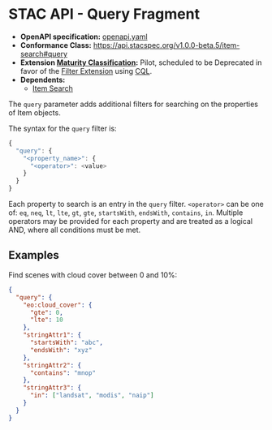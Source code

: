 # STAC API - Query Fragment

- **OpenAPI specification:** [openapi.yaml](openapi.yaml)
- **Conformance Class:** <https://api.stacspec.org/v1.0.0-beta.5/item-search#query>
- **Extension [Maturity Classification](../../extensions.md#extension-maturity):** Pilot, scheduled to be Deprecated in favor of the [Filter Extension](../filter/README.md) using [CQL](http://docs.opengeospatial.org/DRAFTS/19-079.html).
- **Dependents:**
  - [Item Search](../../item-search)

The `query` parameter adds additional filters for searching on the properties of Item objects.

The syntax for the `query` filter is:

```js
{
  "query": {
    "<property_name>": {
      "<operator>": <value>
    }
  }
}
```

Each property to search is an entry in the `query` filter. `<operator>` can be one of: `eq`, `neq`, `lt`, `lte`, `gt`, `gte`, `startsWith`, `endsWith`, `contains`, `in`. 
Multiple operators may be provided for each property and are treated as a logical AND, where all conditions must be met.

## Examples

Find scenes with cloud cover between 0 and 10%:

```json
{
  "query": {
    "eo:cloud_cover": {
      "gte": 0,
      "lte": 10
    },
    "stringAttr1": {
      "startsWith": "abc",
      "endsWith": "xyz"
    },
    "stringAttr2": {
      "contains": "mnop"
    },
    "stringAttr3": {
      "in": ["landsat", "modis", "naip"]
    }
  }
}
```
